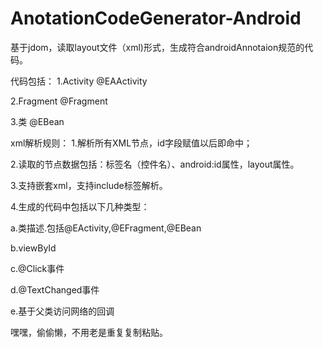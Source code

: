 # AnotationCodeGenerator-Android
基于jdom，读取layout文件（xml)形式，生成符合androidAnnotaion规范的代码。

代码包括：
1.Activity
  @EAActivity
  
2.Fragment
  @Fragment

3.类
  @EBean
  
xml解析规则：
1.解析所有XML节点，id字段赋值以后即命中；

2.读取的节点数据包括：标签名（控件名）、android:id属性，layout属性。

3.支持嵌套xml，支持include标签解析。

4.生成的代码中包括以下几种类型：

  a.类描述.包括@EActivity,@EFragment,@EBean
  
  b.viewById
  
  c.@Click事件
  
  d.@TextChanged事件
  
  e.基于父类访问网络的回调

嘿嘿，偷偷懒，不用老是重复复制粘贴。
